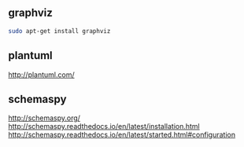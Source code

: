 ## graphviz	
```bash
sudo apt-get install graphviz
```

## plantuml	
http://plantuml.com/

## schemaspy	
http://schemaspy.org/	
http://schemaspy.readthedocs.io/en/latest/installation.html 	
http://schemaspy.readthedocs.io/en/latest/started.html#configuration 	


